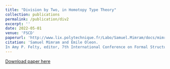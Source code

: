 ```yaml
---
title: "Division by Two, in Homotopy Type Theory"
collection: publications
permalink: /publication/div2
excerpt: ''
date: 2022-05-01
venue: 'FSCD'
paperurl: 'http://www.lix.polytechnique.fr/Labo/Samuel.Mimram/docs/mimram_div2.pdf'
citation: 'Samuel Mimram and Émile Oleon.
In Amy P. Felty, editor, 7th International Conference on Formal Structures for Computation and Deduction (FSCD 2022), volume 228 of Leibniz International Proceedings in Informatics (LIPIcs), page 11:1–11:17, Dagstuhl, Germany, 2022. Schloss Dagstuhl – Leibniz-Zentrum für Informatik.'
---
```

[Download paper here](http://www.lix.polytechnique.fr/Labo/Samuel.Mimram/docs/mimram_div2.pdf)

